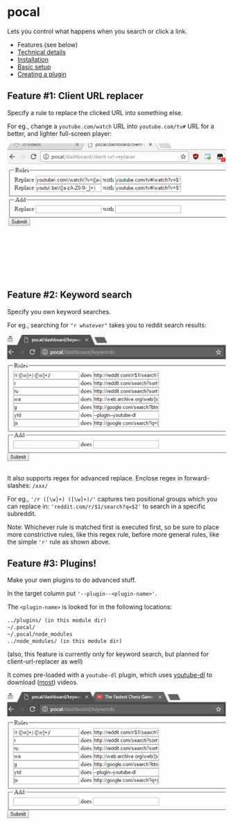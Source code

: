 # pocal

Lets you control what happens when you search or click a link.

* Features (see below)
* [Technical details](docs/what-is.md)
* [Installation](install.md)
* [Basic setup](docs/basic-setup.md)
* [Creating a plugin](docs/creating-plugins.md)

## Feature #1: Client URL replacer

Specify a rule to replace the clicked URL into something else.

For eg., change a `youtube.com/watch` URL into `youtube.com/tv#` URL for a better, and lighter full-screen player:

![](docs/demo-replacer.gif)

## Feature #2: Keyword search

Specify you own keyword searches.

For eg., searching for `"r whatever"` takes you to reddit search results:

![](docs/demo-search-keywords.gif)

It also supports regex for advanced replace. Enclose regex in forward-slashes: `/xxx/`

For eg., `'/r ([\w]+) ([\w]+)/'` captures two positional groups which you can replace in: `'reddit.com/r/$1/search?q=$2'` to search in a specific subreddit.

Note: Whichever rule is matched first is executed first, so be sure to place more constrictive rules, like this regex rule, before more general rules, like the simple `'r'` rule as shown above.

## Feature #3: Plugins!

Make your own plugins to do advanced stuff.

In the target column put `'--plugin--<plugin-name>'`.

The `<plugin-name>` is looked for in the following locations:
```
../plugins/ (in this module dir)
~/.pocal/
~/.pocal/node_modules
../node_modules/ (in this module dir)
```

(also, this feature is currently only for keyword search, but planned for client-url-replacer as well)

It comes pre-loaded with a `youtube-dl` plugin, which uses [youtube-dl] to download ([most][sites]) videos.

[youtube-dl]: http://rg3.github.io/youtube-dl
[sites]: http://rg3.github.io/youtube-dl/supportedsites.html

![](docs/demo-ytd.gif)

